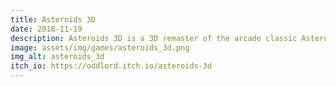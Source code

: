 ```yaml
---
title: Asteroids 3D
date: 2018-11-19
description: Asteroids 3D is a 3D remaster of the arcade classic Asteroids. In this game, the player controls a spaceship in an area filled with asteroids of various sizes and speeds, moving in random directions. The goal is to survive as long as possible by shooting asteroids and running away. Made with Unity, C# and Blender.
image: assets/img/games/asteroids_3d.png
img_alt: asteroids_3d
itch_io: https://oddlord.itch.io/asteroids-3d
---
```

